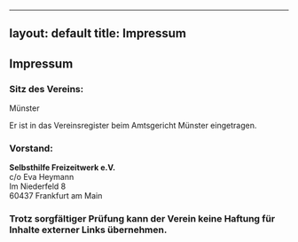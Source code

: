   ---
layout: default
title: Impressum
---
## Impressum

### Sitz des Vereins:

Münster

Er ist in das Vereinsregister beim Amtsgericht Münster eingetragen.

### Vorstand:

<b>Selbsthilfe Freizeitwerk e.V.</b><br>
c/o Eva Heymann<br>
Im Niederfeld 8<br>60437 Frankfurt am Main


### Trotz sorgfältiger Prüfung kann der Verein keine Haftung für Inhalte externer Links übernehmen.
